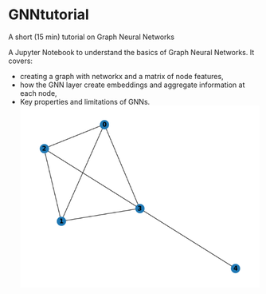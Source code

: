 # GNNtutorial
A short (15 min) tutorial on Graph Neural Networks

A Jupyter Notebook to understand the basics of Graph Neural Networks.
It covers:
* creating a graph with networkx and a matrix of node features,
* how the GNN layer create embeddings and aggregate information at each node,
* Key properties and limitations of GNNs.
![a small graph with the shape of a lollipop](lollipopgraph.png "Lollipop graph with 4 nodes")
